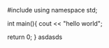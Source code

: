  #include <iostream>
 using namespace std;

 int main(){
 cout << "hello world";

 return 0;
 }
asdasds